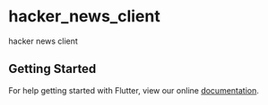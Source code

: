 # hacker_news_client

hacker news client

## Getting Started

For help getting started with Flutter, view our online
[documentation](https://flutter.io/).
